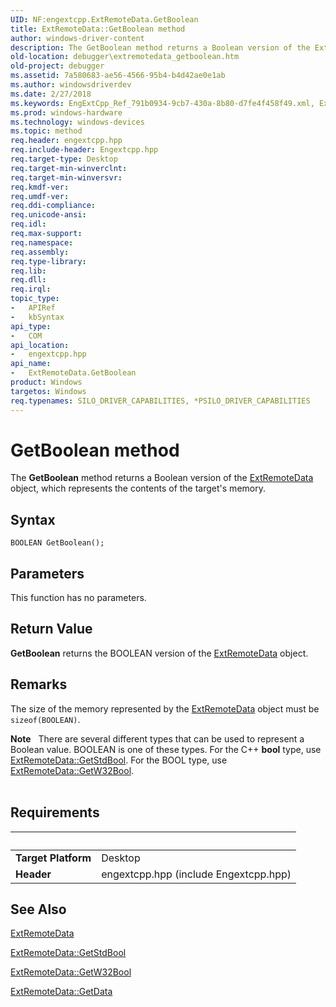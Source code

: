 ```yaml
---
UID: NF:engextcpp.ExtRemoteData.GetBoolean
title: ExtRemoteData::GetBoolean method
author: windows-driver-content
description: The GetBoolean method returns a Boolean version of the ExtRemoteData object, which represents the contents of the target's memory.
old-location: debugger\extremotedata_getboolean.htm
old-project: debugger
ms.assetid: 7a580683-ae56-4566-95b4-b4d42ae0e1ab
ms.author: windowsdriverdev
ms.date: 2/27/2018
ms.keywords: EngExtCpp_Ref_791b0934-9cb7-430a-8b80-d7fe4f458f49.xml, ExtRemoteData, ExtRemoteData class [Windows Debugging], GetBoolean method, ExtRemoteData::GetBoolean, GetBoolean method [Windows Debugging], GetBoolean method [Windows Debugging], ExtRemoteData class, GetBoolean,ExtRemoteData.GetBoolean, debugger.extremotedata_getboolean
ms.prod: windows-hardware
ms.technology: windows-devices
ms.topic: method
req.header: engextcpp.hpp
req.include-header: Engextcpp.hpp
req.target-type: Desktop
req.target-min-winverclnt: 
req.target-min-winversvr: 
req.kmdf-ver: 
req.umdf-ver: 
req.ddi-compliance: 
req.unicode-ansi: 
req.idl: 
req.max-support: 
req.namespace: 
req.assembly: 
req.type-library: 
req.lib: 
req.dll: 
req.irql: 
topic_type:
-	APIRef
-	kbSyntax
api_type:
-	COM
api_location:
-	engextcpp.hpp
api_name:
-	ExtRemoteData.GetBoolean
product: Windows
targetos: Windows
req.typenames: SILO_DRIVER_CAPABILITIES, *PSILO_DRIVER_CAPABILITIES
---
```



# GetBoolean method
The <b>GetBoolean</b> method returns a Boolean version of the <a href="..\engextcpp\nl-engextcpp-extremotedata.md">ExtRemoteData</a> object, which represents the contents of the target's memory.

## Syntax

````
BOOLEAN GetBoolean();
````

## Parameters

This function has no parameters.

## Return Value

<b>GetBoolean</b> returns the BOOLEAN version of the <a href="..\engextcpp\nl-engextcpp-extremotedata.md">ExtRemoteData</a> object.

## Remarks

The size of the memory represented by the <a href="..\engextcpp\nl-engextcpp-extremotedata.md">ExtRemoteData</a> object must be <code>sizeof(BOOLEAN)</code>.

<div class="alert"><b>Note</b>    There are several different types that can be used to represent a Boolean value. BOOLEAN is one of these types.  For the C++ <b>bool</b> type, use <a href="https://msdn.microsoft.com/library/windows/hardware/ff544050">ExtRemoteData::GetStdBool</a>.  For the BOOL type, use <a href="https://msdn.microsoft.com/library/windows/hardware/ff544081">ExtRemoteData::GetW32Bool</a>.</div>
<div> </div>

## Requirements
| &nbsp; | &nbsp; |
| ---- |:---- |
| **Target Platform** | Desktop |
| **Header** | engextcpp.hpp (include Engextcpp.hpp) |

## See Also

<a href="..\engextcpp\nl-engextcpp-extremotedata.md">ExtRemoteData</a>



<a href="https://msdn.microsoft.com/library/windows/hardware/ff544050">ExtRemoteData::GetStdBool</a>



<a href="https://msdn.microsoft.com/library/windows/hardware/ff544081">ExtRemoteData::GetW32Bool</a>



<a href="https://msdn.microsoft.com/library/windows/hardware/ff544019">ExtRemoteData::GetData</a>